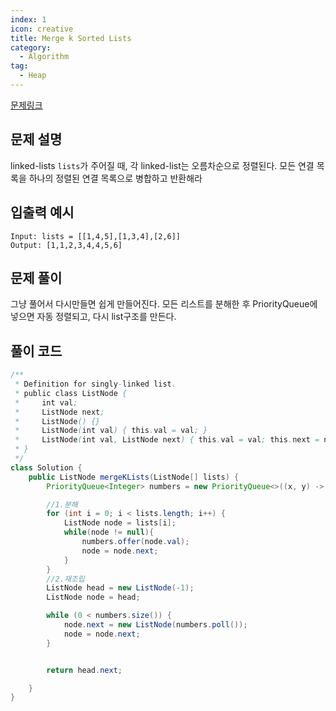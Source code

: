 ```yaml
---
index: 1
icon: creative
title: Merge k Sorted Lists
category:
  - Algorithm
tag:
  - Heap
---
```


[문제링크](https://leetcode.com/problems/merge-k-sorted-lists/)

## 문제 설명

linked-lists `lists`가 주어질 때, 각 linked-list는 오름차순으로 정렬된다. 모든 연결 목록을 하나의 정렬된 연결 목록으로 병합하고 반환해라

## 입출력 예시

```
Input: lists = [[1,4,5],[1,3,4],[2,6]]
Output: [1,1,2,3,4,4,5,6]
```

## 문제 풀이

그냥 풀어서 다시만들면 쉽게 만들어진다. 모든 리스트를 분해한 후 PriorityQueue에 넣으면 자동 정렬되고, 다시 list구조를 만든다.

## 풀이 코드

```java
/**
 * Definition for singly-linked list.
 * public class ListNode {
 *     int val;
 *     ListNode next;
 *     ListNode() {}
 *     ListNode(int val) { this.val = val; }
 *     ListNode(int val, ListNode next) { this.val = val; this.next = next; }
 * }
 */
class Solution {
    public ListNode mergeKLists(ListNode[] lists) {
        PriorityQueue<Integer> numbers = new PriorityQueue<>((x, y) -> x - y);

        //1.분해
        for (int i = 0; i < lists.length; i++) {
            ListNode node = lists[i];
            while(node != null){
                numbers.offer(node.val);
                node = node.next;
            }
        }
        //2.재조립
        ListNode head = new ListNode(-1);
        ListNode node = head;

        while (0 < numbers.size()) {
            node.next = new ListNode(numbers.poll());
            node = node.next;
        }


        return head.next;

    }
}
```
